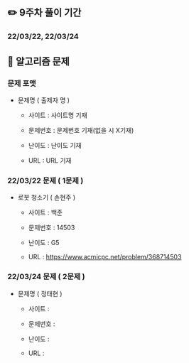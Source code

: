 ## ✏️ 9주차 풀이 기간

### 22/03/22, 22/03/24



## 📒 알고리즘 문제

### 문제 포맷

- 문제명 ( 출제자 명 )

  - 사이트 : 사이트명 기재

  - 문제번호 : 문제번호 기재(없을 시 X기재)

  - 난이도 : 난이도 기재

  - URL : URL 기재
  
    

### 22/03/22 문제 ( 1문제 )

- 로봇 청소기 ( 손현주 )

  - 사이트 : 백준

  - 문제번호 : 14503

  - 난이도 : G5

  - URL : https://www.acmicpc.net/problem/368714503

    
### 22/03/24 문제 ( 2문제 )

- 문제명 ( 정태현 )

  - 사이트 : 

  - 문제번호 : 

  - 난이도 : 

  - URL : 


